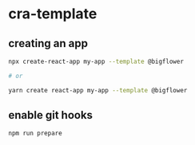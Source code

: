 # cra-template

## creating an app

```sh
npx create-react-app my-app --template @bigflower

# or

yarn create react-app my-app --template @bigflower
```

## enable git hooks

```sh
npm run prepare

```
